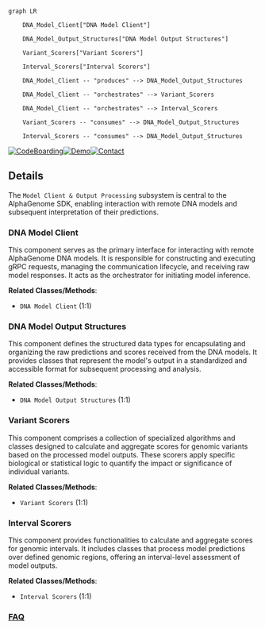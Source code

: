 ```mermaid

graph LR

    DNA_Model_Client["DNA Model Client"]

    DNA_Model_Output_Structures["DNA Model Output Structures"]

    Variant_Scorers["Variant Scorers"]

    Interval_Scorers["Interval Scorers"]

    DNA_Model_Client -- "produces" --> DNA_Model_Output_Structures

    DNA_Model_Client -- "orchestrates" --> Variant_Scorers

    DNA_Model_Client -- "orchestrates" --> Interval_Scorers

    Variant_Scorers -- "consumes" --> DNA_Model_Output_Structures

    Interval_Scorers -- "consumes" --> DNA_Model_Output_Structures

```



[![CodeBoarding](https://img.shields.io/badge/Generated%20by-CodeBoarding-9cf?style=flat-square)](https://github.com/CodeBoarding/GeneratedOnBoardings)[![Demo](https://img.shields.io/badge/Try%20our-Demo-blue?style=flat-square)](https://www.codeboarding.org/demo)[![Contact](https://img.shields.io/badge/Contact%20us%20-%20contact@codeboarding.org-lightgrey?style=flat-square)](mailto:contact@codeboarding.org)



## Details



The `Model Client & Output Processing` subsystem is central to the AlphaGenome SDK, enabling interaction with remote DNA models and subsequent interpretation of their predictions.



### DNA Model Client

This component serves as the primary interface for interacting with remote AlphaGenome DNA models. It is responsible for constructing and executing gRPC requests, managing the communication lifecycle, and receiving raw model responses. It acts as the orchestrator for initiating model inference.





**Related Classes/Methods**:



- `DNA Model Client` (1:1)





### DNA Model Output Structures

This component defines the structured data types for encapsulating and organizing the raw predictions and scores received from the DNA models. It provides classes that represent the model's output in a standardized and accessible format for subsequent processing and analysis.





**Related Classes/Methods**:



- `DNA Model Output Structures` (1:1)





### Variant Scorers

This component comprises a collection of specialized algorithms and classes designed to calculate and aggregate scores for genomic variants based on the processed model outputs. These scorers apply specific biological or statistical logic to quantify the impact or significance of individual variants.





**Related Classes/Methods**:



- `Variant Scorers` (1:1)





### Interval Scorers

This component provides functionalities to calculate and aggregate scores for genomic intervals. It includes classes that process model predictions over defined genomic regions, offering an interval-level assessment of model outputs.





**Related Classes/Methods**:



- `Interval Scorers` (1:1)









### [FAQ](https://github.com/CodeBoarding/GeneratedOnBoardings/tree/main?tab=readme-ov-file#faq)